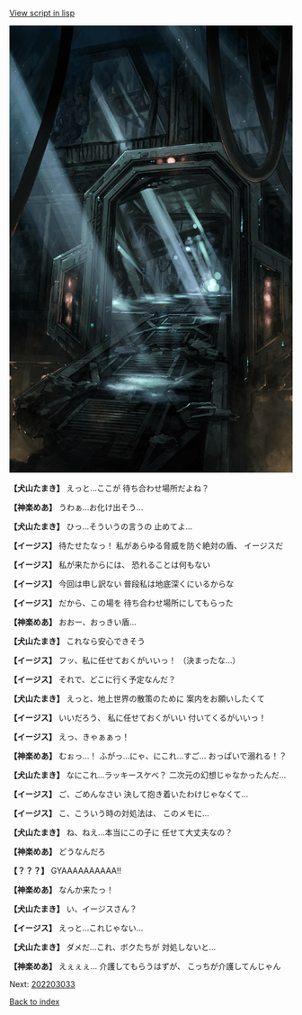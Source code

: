[View script in lisp](../scripts/202203031.txt)

![bifrost.png](../images/backgrounds/bifrost.png)

**【犬山たまき】**
えっと…ここが
待ち合わせ場所だよね？

**【神楽めあ】**
うわぁ…お化け出そう…

**【犬山たまき】**
ひっ…そういうの言うの
止めてよ…

**【イージス】**
待たせたなっ！
私があらゆる脅威を防ぐ絶対の盾、
イージスだ

**【イージス】**
私が来たからには、
恐れることは何もない

**【イージス】**
今回は申し訳ない
普段私は地底深くにいるからな

**【イージス】**
だから、この場を
待ち合わせ場所にしてもらった

**【神楽めあ】**
おおー、おっきい盾…

**【犬山たまき】**
これなら安心できそう

**【イージス】**
フッ、私に任せておくがいいっ！
（決まったな…）

**【イージス】**
それで、どこに行く予定なんだ？

**【犬山たまき】**
えっと、地上世界の散策のために
案内をお願いしたくて

**【イージス】**
いいだろう、
私に任せておくがいい
付いてくるがいいっ！

**【イージス】**
えっ、きゃぁぁっ！

**【神楽めあ】**
むぉっ…！
ふがっ…にゃ、にこれ…すご…
おっぱいで溺れる！？

**【犬山たまき】**
なにこれ…ラッキースケベ？
二次元の幻想じゃなかったんだ…

**【イージス】**
ご、ごめんなさい
決して抱き着いたわけじゃなくて…

**【イージス】**
こ、こういう時の対処法は、
このメモに…

**【犬山たまき】**
ね、ねえ…本当にこの子に
任せて大丈夫なの？

**【神楽めあ】**
どうなんだろ

**【？？？】**
GYAAAAAAAAAA!!

**【神楽めあ】**
なんか来たっ！

**【犬山たまき】**
い、イージスさん？

**【イージス】**
えっと…これじゃない…

**【犬山たまき】**
ダメだ…これ、ボクたちが
対処しないと…

**【神楽めあ】**
えぇぇぇ…
介護してもらうはずが、
こっちが介護してんじゃん


Next: [202203033](202203033.md)

[Back to index](index.md)

